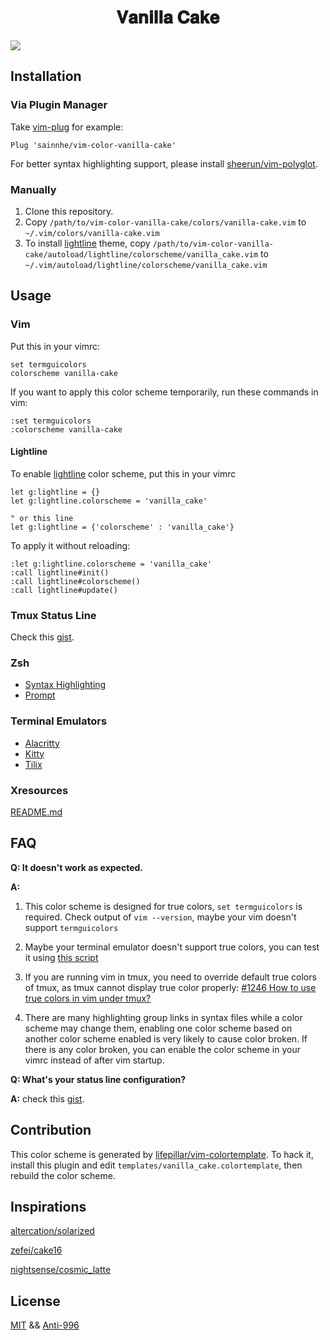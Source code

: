 <h1 align="center">
𝐕𝐚𝐧𝐢𝐥𝐥𝐚 𝐂𝐚𝐤𝐞
</h1>

![](https://user-images.githubusercontent.com/37491630/61182520-e8202e00-a623-11e9-8ff2-7c2497f0f0b2.png)

## Installation

### Via Plugin Manager

Take [vim-plug](https://github.com/junegunn/vim-plug) for example:

```vim
Plug 'sainnhe/vim-color-vanilla-cake'
```

For better syntax highlighting support, please install [sheerun/vim-polyglot](https://github.com/sheerun/vim-polyglot).

### Manually

1. Clone this repository.
2. Copy `/path/to/vim-color-vanilla-cake/colors/vanilla-cake.vim` to `~/.vim/colors/vanilla-cake.vim`
3. To install [lightline](https://github.com/itchyny/lightline.vim) theme, copy `/path/to/vim-color-vanilla-cake/autoload/lightline/colorscheme/vanilla_cake.vim` to `~/.vim/autoload/lightline/colorscheme/vanilla_cake.vim`

## Usage

### Vim

Put this in your vimrc:

```vim
set termguicolors
colorscheme vanilla-cake 
```

If you want to apply this color scheme temporarily, run these commands in vim:

```vim
:set termguicolors
:colorscheme vanilla-cake 
```

#### Lightline

To enable [lightline](https://github.com/itchyny/lightline.vim) color scheme, put this in your vimrc

```vim
let g:lightline = {}
let g:lightline.colorscheme = 'vanilla_cake'

" or this line
let g:lightline = {'colorscheme' : 'vanilla_cake'}
```

To apply it without reloading:

```vim
:let g:lightline.colorscheme = 'vanilla_cake'
:call lightline#init()
:call lightline#colorscheme()
:call lightline#update()
```

### Tmux Status Line

Check this [gist](https://gist.github.com/sainnhe/b8240bc047313fd6185bb8052df5a8fb).

### Zsh

- [Syntax Highlighting](https://github.com/sainnhe/vim-color-vanilla-cake/tree/master/zsh#syntax-highlighting)
- [Prompt](https://github.com/sainnhe/vim-color-vanilla-cake/tree/master/zsh#prompt)

### Terminal Emulators

- [Alacritty](./alacritty/README.md)
- [Kitty](./kitty/README.md)
- [Tilix](./tilix/README.md)

### Xresources

[README.md](./xresources/README.md)

## FAQ

**Q: It doesn't work as expected.**

**A:**

1. This color scheme is designed for true colors, `set termguicolors` is required. Check output of `vim --version`, maybe your vim doesn't support `termguicolors`

2. Maybe your terminal emulator doesn't support true colors, you can test it using [this script](https://unix.stackexchange.com/questions/404414/print-true-color-24-bit-test-pattern)

3. If you are running vim in tmux, you need to override default true colors of tmux, as tmux cannot display true color properly: [#1246 How to use true colors in vim under tmux?](https://github.com/tmux/tmux/issues/1246)

4. There are many highlighting group links in syntax files while a color scheme may change them, enabling one color scheme based on another color scheme enabled is very likely to cause color broken. If there is any color broken, you can enable the color scheme in your vimrc instead of after vim startup.

**Q: What's your status line configuration?**

**A:** check this [gist](https://gist.github.com/sainnhe/b8240bc047313fd6185bb8052df5a8fb).

## Contribution

This color scheme is generated by [lifepillar/vim-colortemplate](https://github.com/lifepillar/vim-colortemplate). To hack it, install this plugin and edit `templates/vanilla_cake.colortemplate`, then rebuild the color scheme.

## Inspirations

[altercation/solarized](https://github.com/altercation/solarized/tree/master/vim-colors-solarized)

[zefei/cake16](https://github.com/zefei/cake16)

[nightsense/cosmic_latte](https://github.com/nightsense/cosmic_latte)

## License

[MIT](./LICENSE) && [Anti-996](./Anti-996-LICENSE)
